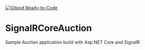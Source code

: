 [![Gitpod Ready-to-Code](https://img.shields.io/badge/Gitpod-Ready--to--Code-blue?logo=gitpod)](https://gitpod.io/#https://github.com/moozzyk/SignalRCoreAuction) 

# SignalRCoreAuction
Sample Auction application build with Asp.NET Core and SignalR
